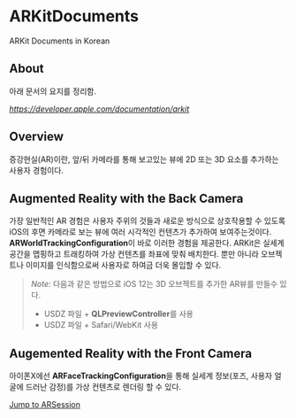 # ARKitDocuments
ARKit Documents in Korean

## About
  아래 문서의 요지를 정리함.
  
  *https://developer.apple.com/documentation/arkit*


## Overview
증강현실(AR)이란, 앞/뒤 카메라를 통해 보고있는 뷰에 2D 또는 3D 요소를 추가하는 사용자 경험이다.


## Augmented Reality with the Back Camera
가장 일반적인 AR 경험은 사용자 주위의 것들과 새로운 방식으로 상호작용할 수 있도록 iOS의 후면 카메라로 보는 뷰에 여러 시각적인 컨텐츠가 추가하여 보여주는것이다.
**ARWorldTrackingConfiguration**이 바로 이러한 경험을 제공한다. ARKit은 실세계 공간을 맵핑하고 트래킹하여 가상 컨텐츠를 좌표에 맞춰 배치한다. 뿐만 아니라 오브젝트나 이미지를 인식함으로써 사용자로 하여금 더욱 몰입할 수 있다.

>*Note:*
 >다음과 같은 방법으로 iOS 12는 3D 오브젝트를 추가한 AR뷰를 만들수 있다. 
 >- USDZ 파일 + **QLPreviewController**를 사용
 >- USDZ 파일 + Safari/WebKit 사용
 
  
## Augemented Reality with the Front Camera
아이폰X에선  **ARFaceTrackingConfiguration**을 통해 실세계 정보(포즈, 사용자 얼굴에 드러난 감정)를 가상 컨텐츠로 렌더링 할 수 있다.




[Jump to ARSession]()
